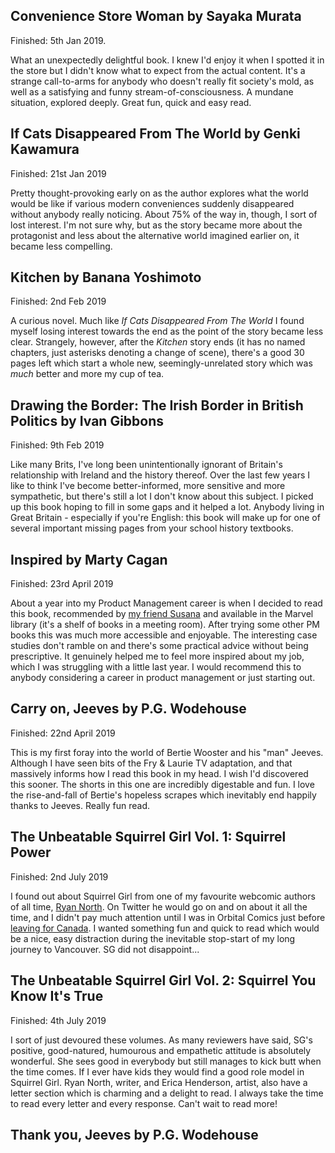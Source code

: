 ## Convenience Store Woman by Sayaka Murata

Finished: 5th Jan 2019.

What an unexpectedly delightful book. I knew I'd enjoy it when I spotted it in the store but I didn't know what to expect from the actual content. It's a strange call-to-arms for anybody who doesn't really fit society's mold, as well as a satisfying and funny stream-of-consciousness. A mundane situation, explored deeply. Great fun, quick and easy read.

## If Cats Disappeared From The World by Genki Kawamura

Finished: 21st Jan 2019

Pretty thought-provoking early on as the author explores what the world would be like if various modern conveniences suddenly disappeared without anybody really noticing. About 75% of the way in, though, I sort of lost interest. I'm not sure why, but as the story became more about the protagonist and less about the alternative world imagined earlier on, it became less compelling.

## Kitchen by Banana Yoshimoto

Finished: 2nd Feb 2019

A curious novel. Much like _If Cats Disappeared From The World_ I found myself losing interest towards the end as the point of the story became less clear. Strangely, however, after the _Kitchen_ story ends (it has no named chapters, just asterisks denoting a change of scene), there's a good 30 pages left which start a whole new, seemingly-unrelated story which was _much_ better and more my cup of tea.

## Drawing the Border: The Irish Border in British Politics by Ivan Gibbons

Finished: 9th Feb 2019

Like many Brits, I've long been unintentionally ignorant of Britain's relationship with Ireland and the history thereof. Over the last few years I like to think I've become better-informed, more sensitive and more sympathetic, but there's still a lot I don't know about this subject. I picked up this book hoping to fill in some gaps and it helped a lot. Anybody living in Great Britain - especially if you're English: this book will make up for one of several important missing pages from your school history textbooks.

## Inspired by Marty Cagan

Finished: 23rd April 2019

About a year into my Product Management career is when I decided to read this book, recommended by [my friend Susana](https://www.susanavideiralopes.com/) and available in the Marvel library (it's a shelf of books in a meeting room). After trying some other PM books this was much more accessible and enjoyable. The interesting case studies don't ramble on and there's some practical advice without being prescriptive. It genuinely helped me to feel more inspired about my job, which I was struggling with a little last year. I would recommend this to anybody considering a career in product management or just starting out.

## Carry on, Jeeves by P.G. Wodehouse

Finished: 22nd April 2019

This is my first foray into the world of Bertie Wooster and his "man" Jeeves. Although I have seen bits of the Fry & Laurie TV adaptation, and that massively informs how I read this book in my head. I wish I'd discovered this sooner. The shorts in this one are incredibly digestable and fun. I love the rise-and-fall of Bertie's hopeless scrapes which inevitably end happily thanks to Jeeves. Really fun read.

## The Unbeatable Squirrel Girl Vol. 1: Squirrel Power

Finished: 2nd July 2019

I found out about Squirrel Girl from one of my favourite webcomic authors of all time, [Ryan North](https://twitter.com/ryanqnorth). On Twitter he would go on and on about it all the time, and I didn't pay much attention until I was in Orbital Comics just before [leaving for Canada](/blog/canada). I wanted something fun and quick to read which would be a nice, easy distraction during the inevitable stop-start of my long journey to Vancouver. SG did not disappoint...

## The Unbeatable Squirrel Girl Vol. 2: Squirrel You Know It's True

Finished: 4th July 2019

I sort of just devoured these volumes. As many reviewers have said, SG's positive, good-natured, humourous and empathetic attitude is absolutely wonderful. She sees good in everybody but still manages to kick butt when the time comes. If I ever have kids they would find a good role model in Squirrel Girl. Ryan North‎, writer, and ‎Erica Henderson, artist, also have a letter section which is charming and a delight to read. I always take the time to read every letter and every response. Can't wait to read more!

## Thank you, Jeeves by P.G. Wodehouse

